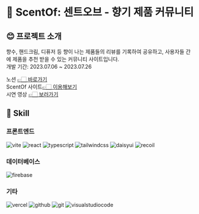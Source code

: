 # 🌿 ScentOf: 센트오브 - 향기 제품 커뮤니티

  


  
## 😊 프로젝트 소개
향수, 핸드크림, 디퓨저 등 향이 나는 제품들의 리뷰를 기록하여 공유하고, 사용자들 간에 제품을 추천 받을 수 있는 커뮤니티 사이트입니다. <br/>
개발 기간: 2023.07.06 ~ 2023.07.26

노션 <a href="https://pinnate-chair-fbc.notion.site/ScentOf-cfbbcd5c0b4344fb91eb06080f1962f4?pvs=4" target="_blank">👉🏻 바로가기</a> <br/>
ScentOf 사이트<a href="https://scent-of.vercel.app/" target="_blank">👉🏻 이용해보기</a> <br/>
시연 영상 <a href="https://www.youtube.com/watch?v=HwWINhJJsBo" target="_blank">👉🏻 보러가기</a> <br/>

  
## 📍 Skill
  
### 프론트엔드 
<p>
<img src="https://img.shields.io/badge/vite-646CFF?style=for-the-badge&logo=vite&logoColor=FFFFFF" alt="vite">
<img src="https://img.shields.io/badge/react-61DAFB?style=for-the-badge&logo=react&logoColor=000000" alt="react">
<img src="https://img.shields.io/badge/typescript-3178C6?style=for-the-badge&logo=typescript&logoColor=FFFFFF" alt="typescript">
<img src="https://img.shields.io/badge/tailwindcss-06B6D4?style=for-the-badge&logo=tailwindcss&logoColor=FFFFFF" alt="tailwindcss">
<img src="https://img.shields.io/badge/daisyui-5A0EF8?style=for-the-badge&logo=daisyui&logoColor=FFFFFF" alt="daisyui">
<img src="https://img.shields.io/badge/recoil-3578E5?style=for-the-badge&logo=recoil&logoColor=FFFFFF" alt="recoil">
</p>
  
### 데이터베이스
<img src="https://img.shields.io/badge/firebase-FFCA28?style=for-the-badge&logo=firebase&logoColor=FFFFFF" alt="firebase">

### 기타
<p>
<img src="https://img.shields.io/badge/vercel-000000?style=for-the-badge&logo=vercel&logoColor=FFFFFF" alt="vercel">
<img src="https://img.shields.io/badge/github-181717?style=for-the-badge&logo=github&logoColor=FFFFFF" alt="github">
<img src="https://img.shields.io/badge/git-F05032?style=for-the-badge&logo=git&logoColor=FFFFFF" alt="git">
<img src="https://img.shields.io/badge/visualstudiocode-007ACC?style=for-the-badge&logo=visualstudiocode&logoColor=FFFFFF" alt="visualstudiocode">
</p>

